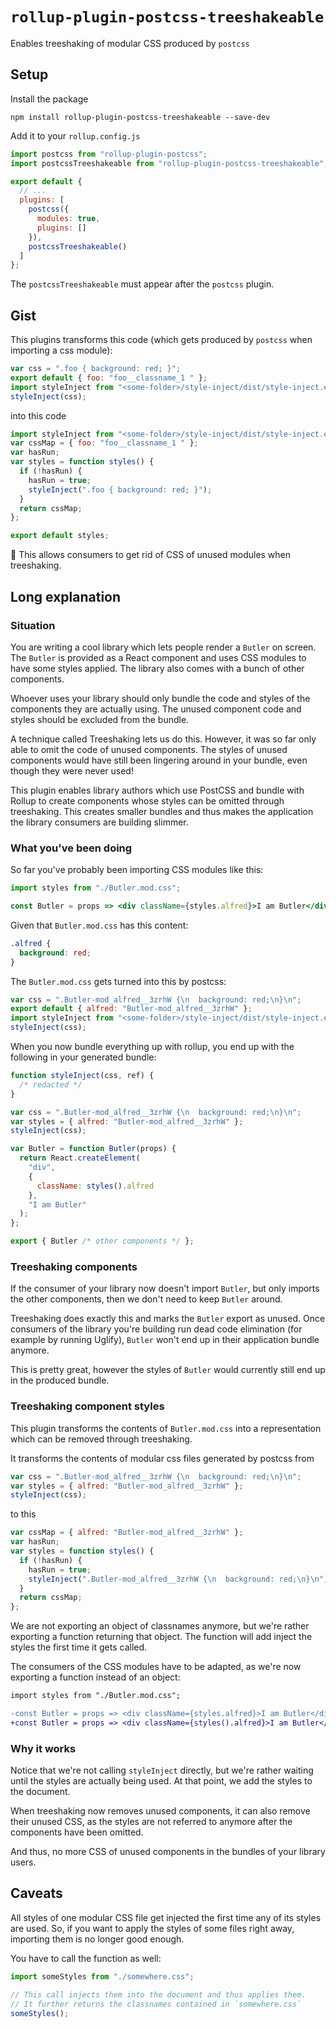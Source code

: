 # `rollup-plugin-postcss-treeshakeable`

Enables treeshaking of modular CSS produced by `postcss`

## Setup

Install the package

```
npm install rollup-plugin-postcss-treeshakeable --save-dev
```

Add it to your `rollup.config.js`

```js
import postcss from "rollup-plugin-postcss";
import postcssTreeshakeable from "rollup-plugin-postcss-treeshakeable";

export default {
  // ...
  plugins: [
    postcss({
      modules: true,
      plugins: []
    }),
    postcssTreeshakeable()
  ]
};
```

The `postcssTreeshakeable` must appear after the `postcss` plugin.

## Gist

This plugins transforms this code (which gets produced by `postcss` when importing a css module):

```js
var css = ".foo { background: red; }";
export default { foo: "foo__classname_1 " };
import styleInject from "<some-folder>/style-inject/dist/style-inject.es.js";
styleInject(css);
```

into this code

```js
import styleInject from "<some-folder>/style-inject/dist/style-inject.es.js";
var cssMap = { foo: "foo__classname_1 " };
var hasRun;
var styles = function styles() {
  if (!hasRun) {
    hasRun = true;
    styleInject(".foo { background: red; }");
  }
  return cssMap;
};

export default styles;
```

🎉 This allows consumers to get rid of CSS of unused modules when treeshaking.

## Long explanation

### Situation

You are writing a cool library which lets people render a `Butler` on screen. The `Butler` is provided as a React component and uses CSS modules to have some styles applied. The library also comes with a bunch of other components.

Whoever uses your library should only bundle the code and styles of the components they are actually using. The unused component code and styles should be excluded from the bundle.

A technique called Treeshaking lets us do this. However, it was so far only able to omit the code of unused components. The styles of unused components would have still been lingering around in your bundle, even though they were never used!

This plugin enables library authors which use PostCSS and bundle with Rollup to create components whose styles can be omitted through treeshaking. This creates smaller bundles and thus makes the application the library consumers are building slimmer.

### What you've been doing

So far you've probably been importing CSS modules like this:

```jsx
import styles from "./Butler.mod.css";

const Butler = props => <div className={styles.alfred}>I am Butler</div>;
```

Given that `Butler.mod.css` has this content:

```css
.alfred {
  background: red;
}
```

The `Butler.mod.css` gets turned into this by postcss:

```js
var css = ".Butler-mod_alfred__3zrhW {\n  background: red;\n}\n";
export default { alfred: "Butler-mod_alfred__3zrhW" };
import styleInject from "<some-folder>/style-inject/dist/style-inject.es.js";
styleInject(css);
```

When you now bundle everything up with rollup, you end up with the following in your generated bundle:

```js
function styleInject(css, ref) {
  /* redacted */
}

var css = ".Butler-mod_alfred__3zrhW {\n  background: red;\n}\n";
var styles = { alfred: "Butler-mod_alfred__3zrhW" };
styleInject(css);

var Butler = function Butler(props) {
  return React.createElement(
    "div",
    {
      className: styles().alfred
    },
    "I am Butler"
  );
};

export { Butler /* other components */ };
```

### Treeshaking components

If the consumer of your library now doesn't import `Butler`, but only imports the other components, then we don't need to keep `Butler` around.

Treeshaking does exactly this and marks the `Butler` export as unused. Once consumers of the library you're building run dead code elimination (for example by running Uglify), `Butler` won't end up in their application bundle anymore.

This is pretty great, however the styles of `Butler` would currently still end up in the produced bundle.

### Treeshaking component styles

This plugin transforms the contents of `Butler.mod.css` into a representation which can be removed through treeshaking.

It transforms the contents of modular css files generated by postcss from

```js
var css = ".Butler-mod_alfred__3zrhW {\n  background: red;\n}\n";
var styles = { alfred: "Butler-mod_alfred__3zrhW" };
styleInject(css);
```

to this

```js
var cssMap = { alfred: "Butler-mod_alfred__3zrhW" };
var hasRun;
var styles = function styles() {
  if (!hasRun) {
    hasRun = true;
    styleInject(".Butler-mod_alfred__3zrhW {\n  background: red;\n}\n");
  }
  return cssMap;
};
```

We are not exporting an object of classnames anymore, but we're rather exporting a function returning that object. The function will add inject the styles the first time it gets called.

The consumers of the CSS modules have to be adapted, as we're now exporting a function instead of an object:

```diff
import styles from "./Butler.mod.css";

-const Butler = props => <div className={styles.alfred}>I am Butler</div>;
+const Butler = props => <div className={styles().alfred}>I am Butler</div>;
```

### Why it works

Notice that we're not calling `styleInject` directly, but we're rather waiting until the styles are actually being used. At that point, we add the styles to the document.

When treeshaking now removes unused components, it can also remove their unused CSS, as the styles are not referred to anymore after the components have been omitted.

And thus, no more CSS of unused components in the bundles of your library users.

## Caveats

All styles of one modular CSS file get injected the first time any of its styles are used. So, if you want to apply the styles of some files right away, importing them is no longer good enough.

You have to call the function as well:

```js
import someStyles from "./somewhere.css";

// This call injects them into the document and thus applies them.
// It further returns the classnames contained in `somewhere.css`
someStyles();
```
